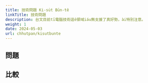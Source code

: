 ```yaml
---
title: 技術問題 Ki-su̍t Būn-tê
linkTitle: 技術問題
description: 台文目前tī電腦技術這ê領域iáu無支援了真好勢，ài特別注意。
weight: 1
date: 2024-05-03
url: chhutpan/kisutbunte
---
```


## 問題

## 比較
